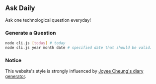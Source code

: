 ## Ask Daily

Ask one technological question everyday!

### Generate a Question

```bash
node cli.js [today] # today
node cli.js year month date # specified date that should be valid.
```

### Notice

This website's style is strongly influenced by [Joyee Cheung's diary generator](http://joyeecheung.github.io/diary/).
